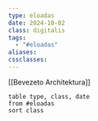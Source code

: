 ```yaml
---
type: eloadas
date: 2024-10-02
class: digitalis
tags:
  - "#eloadas"
aliases: 
cssclasses:
---
```

[[Bevezeto Architektura]]

```dataview
table type, class, date
from #eloadas
sort class
```
